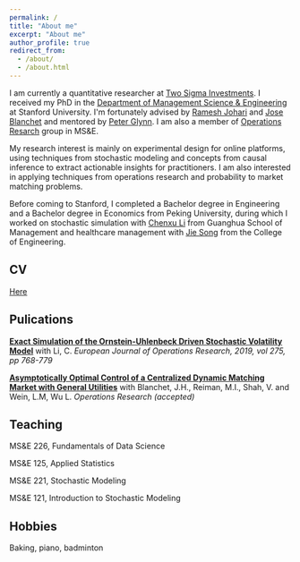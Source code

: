 ```yaml
---
permalink: /
title: "About me"
excerpt: "About me"
author_profile: true
redirect_from: 
  - /about/
  - /about.html
---
```


I am currently a quantitative researcher at [Two Sigma Investments](https://www.twosigma.com). I received my PhD in the [Department of Management Science & Engineering](https://msande.stanford.edu) at Stanford University. I'm fortunately advised by [Ramesh Johari](http://web.stanford.edu/~rjohari/) and [Jose Blanchet](https://web.stanford.edu/~jblanche/) and mentored by [Peter Glynn](https://web.stanford.edu/~glynn/). I am also a member of [Operations Resarch](https://or.stanford.edu) group in MS&E.

My research interest is mainly on experimental design for online platforms, using techniques from stochastic modeling and concepts from causal inference to extract actionable insights for practitioners. I am also interested in applying techniques from operations research and probability to market matching problems.

Before coming to Stanford, I completed a Bachelor degree in Engineering and a Bachelor degree in Economics from Peking University, during which I worked on stochastic simulation with [Chenxu Li](https://en.gsm.pku.edu.cn/conjsxq.jsp?urltype=tree.TreeTempUrl&wbtreeid=1099&user_id=cxli) from Guanghua School of Management and healthcare management with [Jie Song](https://en.coe.pku.edu.cn/faculty/facultyaz/891230.htm) from the College of Engineering.

CV
------
[Here](https://linjiawu.github.io/files/Linjia_CV.pdf)


Pulications
------
[<b>Exact Simulation of the Ornstein-Uhlenbeck Driven Stochastic Volatility Model</b>](https://www.sciencedirect.com/science/article/pii/S0377221718309986) with Li, C. <i>European Journal of Operations Research, 2019, vol 275, pp 768-779</i>


[<b>Asymptotically Optimal Control of a Centralized Dynamic Matching Market with General Utilities</b>](https://arxiv.org/abs/2002.03205) with Blanchet, J.H., Reiman, M.I., Shah, V. and Wein, L.M, Wu L. <i>Operations Research (accepted)</i>


Teaching
------
MS&E 226, Fundamentals of Data Science

MS&E 125, Applied Statistics

MS&E 221, Stochastic Modeling

MS&E 121, Introduction to Stochastic Modeling




Hobbies
------
Baking, piano, badminton
